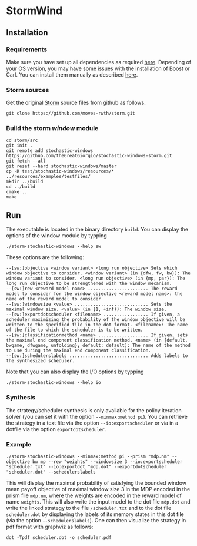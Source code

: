# StormWind 
## Installation
### Requirements
Make sure you have set up all dependencies as required [here](http://www.stormchecker.org/documentation/installation/requirements.html).
Depending of your OS version, you may have some issues with the installation of Boost or Carl.
You can install them manually as described [here](http://www.stormchecker.org/documentation/installation/manual-configuration.html).
### Storm sources
Get the original [Storm](http://www.stormchecker.org/index.html) source files from github as follows.
```
git clone https://github.com/moves-rwth/storm.git
```
### Build the storm *window* module
```
cd storm/src
git init .
git remote add stochastic-windows https://github.com/theGreatGiorgio/stochastic-windows-storm.git
git fetch --all
git reset --hard stochastic-windows/master
cp -R test/stochastic-windows/resources/* ../resources/examples/testfiles/
mkdir ../build
cd ../build
cmake ..
make
```

## Run
The executable is located in the binary directory `build`. You can display the options of the window module by typping
```
./storm-stochastic-windows --help sw
```
These options are the following:
```
--[sw:]objective <window variant> <long run objective> Sets which window objective to consider. <window variant> (in {dfw, fw, bw}): The window variant to consider. <long run objective> (in {mp, par}): The long run objective to be strengthened with the window mecanism.
--[sw:]rew <reward model name> ....................... The reward model to consider for the window objective <reward model name>: the name of the reward model to consider
--[sw:]windowsize <value> ............................ Sets the maximal window size. <value> (in [1, +inf)): The window size.
--[sw:]exportdotscheduler <filename> ................. If given, a scheduler maximizing the probability of the window objective will be written to the specified file in the dot format. <filename>: The name of the file to which the scheduler is to be written.
--[sw:]classificationmethod <name> ................... If given, sets the maximal end component classification method. <name> (in {default, bwgame, dfwgame, unfolding}; default: default): The name of the method to use during the maximal end component classification.
--[sw:]schedulerslabels .............................. Adds labels to the synthesized scheduler.
```

Note that you can also display the I/O options by typping
```
./storm-stochastic-windows --help io
```

### Synthesis
The strategy/scheduler synthesis is only available for the policy iteration solver (you can set it with the option `--minmax:method pi`). You can retrieve the strategy in a text file via the option `--io:exportscheduler` or via in a dotfile via the option `exportdotscheduler`.

### Example

```
./storm-stochastic-windows --minmax:method pi --prism "mdp.nm" --objective bw mp --rew "weights" --windowsize 3 --io:exportscheduler "scheduler.txt" --io:exportdot "mdp.dot" --exportdotscheduler "scheduler.dot" --schedulerslabels
```
This will display the maximal probability of satisfying the bounded window mean payoff objective of maximal window size 3 in the MDP encoded in the prism file `mdp.nm`, where the weights are encoded in the reward model of name `weights`. This will also write the input model to the dot file `mdp.dot` and write the linked strategy to the file `/scheduler.txt` and to the dot file `scheduler.dot` by displaying the labels of its memory states in this dot file (via the option `--schedulerslabels`). One can then visualize the strategy in pdf format with graphviz as follows:
```
dot -Tpdf scheduler.dot -o scheduler.pdf
```
